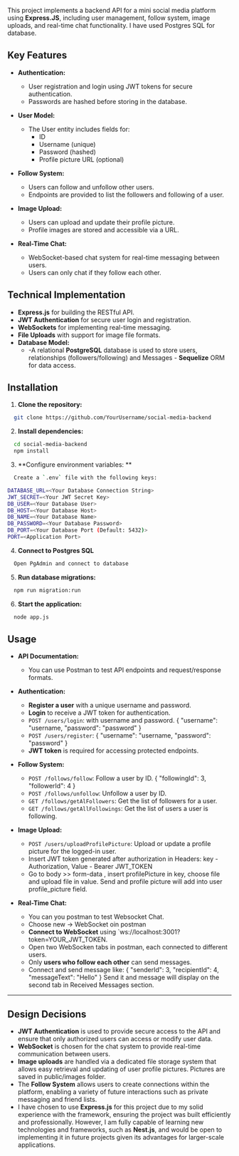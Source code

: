 
This project implements a backend API for a mini social media platform using **Express.JS**, including user management, follow system, image uploads, and real-time chat functionality.
I have used Postgres SQL for database.
## Key Features

* **Authentication:**
    * User registration and login using JWT tokens for secure authentication.
    * Passwords are hashed before storing in the database.

* **User Model:**
    * The User entity includes fields for:
      * ID
      * Username (unique)
      * Password (hashed)
      * Profile picture URL (optional)

* **Follow System:**
    * Users can follow and unfollow other users.
    * Endpoints are provided to list the followers and following of a user.

* **Image Upload:**
    * Users can upload and update their profile picture.
    * Profile images are stored and accessible via a URL.

* **Real-Time Chat:**
    * WebSocket-based chat system for real-time messaging between users.
    * Users can only chat if they follow each other.

## Technical Implementation

* **Express.js** for building the RESTful API.
* **JWT Authentication** for secure user login and registration.
* **WebSockets** for implementing real-time messaging.
* **File Uploads** with support for image file formats.
* **Database Model:** 
    * -A relational **PostgreSQL** database is used to store users, relationships (followers/following) and Messages - **Sequelize** ORM for data access.

## Installation

1. **Clone the repository:**
 
 ```bash
   git clone https://github.com/YourUsername/social-media-backend
   ```
   
2. **Install dependencies:**
 
 ```bash
   cd social-media-backend
   npm install
   ```
 
3.  **Configure environment variables: **

 ```bash
   Create a `.env` file with the following keys:

DATABASE_URL=<Your Database Connection String>
JWT_SECRET=<Your JWT Secret Key>
DB_USER=<Your Database User>
DB_HOST=<Your Database Host>
DB_NAME=<Your Database Name>
DB_PASSWORD=<Your Database Password>
DB_PORT=<Your Database Port (Default: 5432)>
PORT=<Application Port>

   ```


4. **Connect to Postgres SQL**
 ```bash
   Open PgAdmin and connect to database
   ```

5. **Run database migrations:**
 ```bash
   npm run migration:run
   ```
   
6. **Start the application:**

 ```bash
   node app.js
   ```


## Usage

* **API Documentation:**
    - You can use Postman to test API endpoints and request/response formats.

* **Authentication:**
    - **Register a user** with a unique username and password.
    - **Login** to receive a JWT token for authentication.
  	- `POST /users/login`: with username and password.
  	  {
		    "username": "username,
		    "password": "password"
	    }
  	- `POST /users/register`:
  	    {
		    "username": "username,
		    "password": "password"
	    }
    - **JWT token** is required for accessing protected endpoints.

* **Follow System:**
    - `POST /follows/follow`: Follow a user by ID.
            {
		    "followingId": 3,
		    "followerId": 4
	    }
    - `POST /follows/unfollow`: Unfollow a user by ID.
    - `GET /follows/getAlFollowers`: Get the list of followers for a user.
    - `GET /follows/getAllFollowings`: Get the list of users a user is following.

* **Image Upload:**
    - `POST /users/uploadProfilePicture`: Upload or update a profile picture for the logged-in user. 
    - Insert JWT token generated after authorization in Headers: key - Authorization, Value - Bearer JWT_TOKEN 
    - Go to body >> form-data , insert profilePicture in key, choose file and upload file in value.  Send and profile picture will add into user profile_picture field.

* **Real-Time Chat:**
	* You can you postman to test Websocket Chat. 
	* Choose new -> WebSocket oin postman
    - **Connect to WebSocket** using `ws://localhost:3001?token=YOUR_JWT_TOKEN.
    - Open two WebSocken tabs in postman, each connected to different users.
    - Only **users who follow each other** can send messages.
    - Connect and send message like:
	    {
		    "senderId": 3,
		    "recipientId": 4,
		    "messageText": "Hello"
	    }
      Send it and message will display on the second tab in Received Messages section.

---

## Design Decisions

* **JWT Authentication** is used to provide secure access to the API and ensure that only authorized users can access or modify user data.
* **WebSocket** is chosen for the chat system to provide real-time communication between users.
* **Image uploads** are handled via a dedicated file storage system that allows easy retrieval and updating of user profile pictures. Pictures are saved in public/images folder.
* The **Follow System** allows users to create connections within the platform, enabling a variety of future interactions such as private messaging and friend lists.
* I have chosen to use **Express.js** for this project due to my solid experience with the framework, ensuring the project was built efficiently and professionally. However, I am fully capable of learning new technologies and frameworks, such as **Nest.js**, and would be open to implementing it in future projects given its advantages for larger-scale applications.
